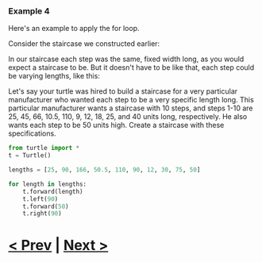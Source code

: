 ### Example 4

Here's an example to apply the for loop. 

Consider the staircase we constructed earlier:


In our staircase each step was the same, fixed width long, as you would expect a staircase to be. But it doesn't have to be like that, each step could be varying lengths, like this:


Let's say your turtle was hired to build a staircase for a very particular manufacturer who wanted each step to be a very specific length long. This particular manufacturer wants a staircase with 10 steps, and steps 1-10 are 25, 45, 66, 10.5, 110, 9, 12, 18, 25, and 40 units long, respectively. He also wants each step to be 50 units high. Create a staircase with these specifications. 

```python
from turtle import *
t = Turtle()

lengths = [25, 90, 166, 50.5, 110, 90, 12, 30, 75, 50]

for length in lengths:
    t.forward(length)
    t.left(90)
    t.forward(50)
    t.right(90)
```

# [< Prev](https://github.com/Kevun1/hillsHacksWorkshop/blob/master/pages/forloop2.md) | [Next >](https://github.com/Kevun1/hillsHacksWorkshop/blob/master/pages/example4%20part2.md)

